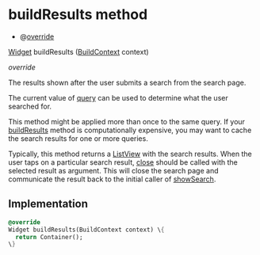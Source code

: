 


# buildResults method







- @[override](https://api.flutter.dev/flutter/dart-core/override-constant.html)

[Widget](https://api.flutter.dev/flutter/widgets/Widget-class.html) buildResults
([BuildContext](https://api.flutter.dev/flutter/widgets/BuildContext-class.html) context)

_<span class="feature">override</span>_



<p>The results shown after the user submits a search from the search page.</p>
<p>The current value of <a href="https://api.flutter.dev/flutter/material/SearchDelegate/query.html">query</a> can be used to determine what the user
searched for.</p>
<p>This method might be applied more than once to the same query.
If your <a href="../../widgets_event_search_delegate/EventSearch/buildResults.md">buildResults</a> method is computationally expensive, you may want
to cache the search results for one or more queries.</p>
<p>Typically, this method returns a <a href="https://api.flutter.dev/flutter/widgets/ListView-class.html">ListView</a> with the search results.
When the user taps on a particular search result, <a href="https://api.flutter.dev/flutter/material/SearchDelegate/close.html">close</a> should be called
with the selected result as argument. This will close the search page and
communicate the result back to the initial caller of <a href="https://api.flutter.dev/flutter/material/showSearch.html">showSearch</a>.</p>



## Implementation

```dart
@override
Widget buildResults(BuildContext context) \{
  return Container();
\}
```







